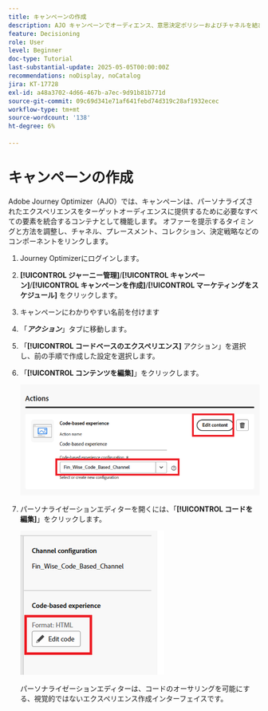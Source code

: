 ```yaml
---
title: キャンペーンの作成
description: AJO キャンペーンでオーディエンス、意思決定ポリシーおよびチャネルを結び付け、顧客のタッチポイントをまたいで適切なタイミングでパーソナライズされたオファーを提供する方法を説明します。
feature: Decisioning
role: User
level: Beginner
doc-type: Tutorial
last-substantial-update: 2025-05-05T00:00:00Z
recommendations: noDisplay, noCatalog
jira: KT-17728
exl-id: a48a3702-4d66-467b-a7ec-9d91b81b771d
source-git-commit: 09c69d341e71af641febd74d319c28af1932ecec
workflow-type: tm+mt
source-wordcount: '138'
ht-degree: 6%

---
```


# キャンペーンの作成

Adobe Journey Optimizer（AJO）では、キャンペーンは、パーソナライズされたエクスペリエンスをターゲットオーディエンスに提供するために必要なすべての要素を統合するコンテナとして機能します。 オファーを提示するタイミングと方法を調整し、チャネル、プレースメント、コレクション、決定戦略などのコンポーネントをリンクします。

1. Journey Optimizerにログインします。
1. **[!UICONTROL ジャーニー管理]**/**[!UICONTROL キャンペーン]**/**[!UICONTROL キャンペーンを作成]**/**[!UICONTROL マーケティングをスケジュール]** をクリックします。
1. キャンペーンにわかりやすい名前を付けます
1. 「_&#x200B;**アクション**&#x200B;_」タブに移動します。
1. 「**[!UICONTROL コードベースのエクスペリエンス]** アクション」を選択し、前の手順で作成した設定を選択します。
1. 「**[!UICONTROL コンテンツを編集]**」をクリックします。

   ![create-campaign](assets/create-campaign.png)

1. パーソナライゼーションエディターを開くには、「**[!UICONTROL コードを編集]**」をクリックします。

   ![edit-cbe_html](assets/edit_code_based_exp_html.png)

   パーソナライゼーションエディターは、コードのオーサリングを可能にする、視覚的ではないエクスペリエンス作成インターフェイスです。
